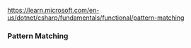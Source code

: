 https://learn.microsoft.com/en-us/dotnet/csharp/fundamentals/functional/pattern-matching
### Pattern Matching
